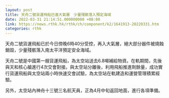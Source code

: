 ```yaml
---
layout: post
title: 天舟二號貨運飛船已進大氣層　少量殘骸落入預定海域
date: 2022-03-31 21:14:51.000000000 +08:00
link: https://news.rthk.hk/rthk/ch/component/k2/1641913-20220331.htm
categories: rthk
---
```


天舟二號貨運飛船已於今日傍晚6時40分受控，再入大氣層，絕大部分器件被燒蝕銷毀，少量殘骸落入南太平洋預定安全海域。

天舟二號是中國第一艘貨運飛船，為太空站送去6.8噸補給物資。在軌期間，先後與天和核心艙進行4次交會對接。與太空站分離後，利用飛船推進劑餘量，成功實行貨運飛船與太空站兩小時快速交會試驗，為太空站在軌建造和運營管理積累經驗。

另外，太空站內神舟十三號三名航天員，正為4月中旬返回地面，進行各項準備。
